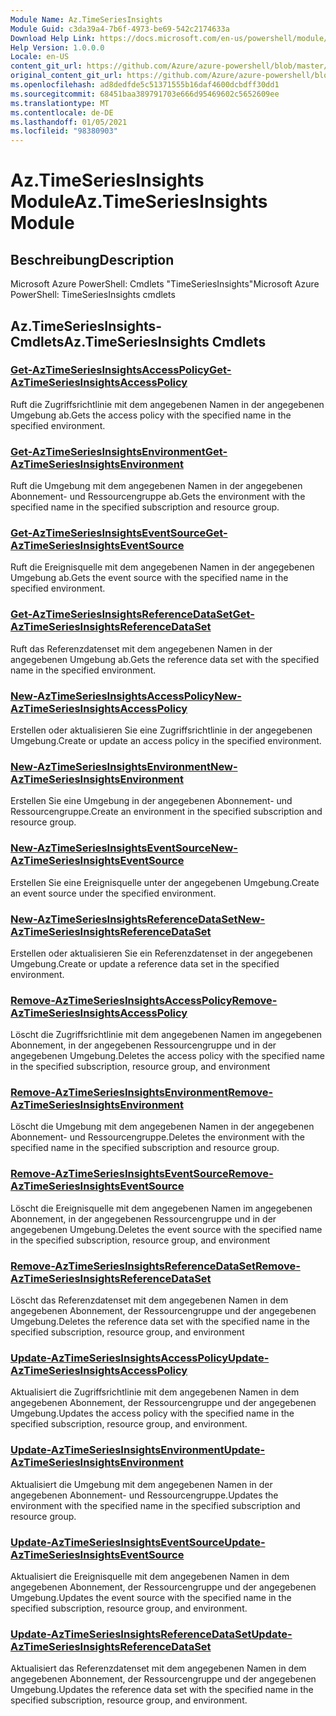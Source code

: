 ```yaml
---
Module Name: Az.TimeSeriesInsights
Module Guid: c3da39a4-7b6f-4973-be69-542c2174633a
Download Help Link: https://docs.microsoft.com/en-us/powershell/module/az.timeseriesinsights
Help Version: 1.0.0.0
Locale: en-US
content_git_url: https://github.com/Azure/azure-powershell/blob/master/src/TimeSeriesInsights/help/Az.TimeSeriesInsights.md
original_content_git_url: https://github.com/Azure/azure-powershell/blob/master/src/TimeSeriesInsights/help/Az.TimeSeriesInsights.md
ms.openlocfilehash: ad8dedfde5c51371555b16daf4600dcbdff30dd1
ms.sourcegitcommit: 68451baa389791703e666d95469602c5652609ee
ms.translationtype: MT
ms.contentlocale: de-DE
ms.lasthandoff: 01/05/2021
ms.locfileid: "98380903"
---
```

# <span data-ttu-id="5db1a-101">Az.TimeSeriesInsights Module</span><span class="sxs-lookup"><span data-stu-id="5db1a-101">Az.TimeSeriesInsights Module</span></span>
## <span data-ttu-id="5db1a-102">Beschreibung</span><span class="sxs-lookup"><span data-stu-id="5db1a-102">Description</span></span>
<span data-ttu-id="5db1a-103">Microsoft Azure PowerShell: Cmdlets "TimeSeriesInsights"</span><span class="sxs-lookup"><span data-stu-id="5db1a-103">Microsoft Azure PowerShell: TimeSeriesInsights cmdlets</span></span>

## <span data-ttu-id="5db1a-104">Az.TimeSeriesInsights-Cmdlets</span><span class="sxs-lookup"><span data-stu-id="5db1a-104">Az.TimeSeriesInsights Cmdlets</span></span>
### [<span data-ttu-id="5db1a-105">Get-AzTimeSeriesInsightsAccessPolicy</span><span class="sxs-lookup"><span data-stu-id="5db1a-105">Get-AzTimeSeriesInsightsAccessPolicy</span></span>](Get-AzTimeSeriesInsightsAccessPolicy.md)
<span data-ttu-id="5db1a-106">Ruft die Zugriffsrichtlinie mit dem angegebenen Namen in der angegebenen Umgebung ab.</span><span class="sxs-lookup"><span data-stu-id="5db1a-106">Gets the access policy with the specified name in the specified environment.</span></span>

### [<span data-ttu-id="5db1a-107">Get-AzTimeSeriesInsightsEnvironment</span><span class="sxs-lookup"><span data-stu-id="5db1a-107">Get-AzTimeSeriesInsightsEnvironment</span></span>](Get-AzTimeSeriesInsightsEnvironment.md)
<span data-ttu-id="5db1a-108">Ruft die Umgebung mit dem angegebenen Namen in der angegebenen Abonnement- und Ressourcengruppe ab.</span><span class="sxs-lookup"><span data-stu-id="5db1a-108">Gets the environment with the specified name in the specified subscription and resource group.</span></span>

### [<span data-ttu-id="5db1a-109">Get-AzTimeSeriesInsightsEventSource</span><span class="sxs-lookup"><span data-stu-id="5db1a-109">Get-AzTimeSeriesInsightsEventSource</span></span>](Get-AzTimeSeriesInsightsEventSource.md)
<span data-ttu-id="5db1a-110">Ruft die Ereignisquelle mit dem angegebenen Namen in der angegebenen Umgebung ab.</span><span class="sxs-lookup"><span data-stu-id="5db1a-110">Gets the event source with the specified name in the specified environment.</span></span>

### [<span data-ttu-id="5db1a-111">Get-AzTimeSeriesInsightsReferenceDataSet</span><span class="sxs-lookup"><span data-stu-id="5db1a-111">Get-AzTimeSeriesInsightsReferenceDataSet</span></span>](Get-AzTimeSeriesInsightsReferenceDataSet.md)
<span data-ttu-id="5db1a-112">Ruft das Referenzdatenset mit dem angegebenen Namen in der angegebenen Umgebung ab.</span><span class="sxs-lookup"><span data-stu-id="5db1a-112">Gets the reference data set with the specified name in the specified environment.</span></span>

### [<span data-ttu-id="5db1a-113">New-AzTimeSeriesInsightsAccessPolicy</span><span class="sxs-lookup"><span data-stu-id="5db1a-113">New-AzTimeSeriesInsightsAccessPolicy</span></span>](New-AzTimeSeriesInsightsAccessPolicy.md)
<span data-ttu-id="5db1a-114">Erstellen oder aktualisieren Sie eine Zugriffsrichtlinie in der angegebenen Umgebung.</span><span class="sxs-lookup"><span data-stu-id="5db1a-114">Create or update an access policy in the specified environment.</span></span>

### [<span data-ttu-id="5db1a-115">New-AzTimeSeriesInsightsEnvironment</span><span class="sxs-lookup"><span data-stu-id="5db1a-115">New-AzTimeSeriesInsightsEnvironment</span></span>](New-AzTimeSeriesInsightsEnvironment.md)
<span data-ttu-id="5db1a-116">Erstellen Sie eine Umgebung in der angegebenen Abonnement- und Ressourcengruppe.</span><span class="sxs-lookup"><span data-stu-id="5db1a-116">Create an environment in the specified subscription and resource group.</span></span>

### [<span data-ttu-id="5db1a-117">New-AzTimeSeriesInsightsEventSource</span><span class="sxs-lookup"><span data-stu-id="5db1a-117">New-AzTimeSeriesInsightsEventSource</span></span>](New-AzTimeSeriesInsightsEventSource.md)
<span data-ttu-id="5db1a-118">Erstellen Sie eine Ereignisquelle unter der angegebenen Umgebung.</span><span class="sxs-lookup"><span data-stu-id="5db1a-118">Create an event source under the specified environment.</span></span>

### [<span data-ttu-id="5db1a-119">New-AzTimeSeriesInsightsReferenceDataSet</span><span class="sxs-lookup"><span data-stu-id="5db1a-119">New-AzTimeSeriesInsightsReferenceDataSet</span></span>](New-AzTimeSeriesInsightsReferenceDataSet.md)
<span data-ttu-id="5db1a-120">Erstellen oder aktualisieren Sie ein Referenzdatenset in der angegebenen Umgebung.</span><span class="sxs-lookup"><span data-stu-id="5db1a-120">Create or update a reference data set in the specified environment.</span></span>

### [<span data-ttu-id="5db1a-121">Remove-AzTimeSeriesInsightsAccessPolicy</span><span class="sxs-lookup"><span data-stu-id="5db1a-121">Remove-AzTimeSeriesInsightsAccessPolicy</span></span>](Remove-AzTimeSeriesInsightsAccessPolicy.md)
<span data-ttu-id="5db1a-122">Löscht die Zugriffsrichtlinie mit dem angegebenen Namen im angegebenen Abonnement, in der angegebenen Ressourcengruppe und in der angegebenen Umgebung.</span><span class="sxs-lookup"><span data-stu-id="5db1a-122">Deletes the access policy with the specified name in the specified subscription, resource group, and environment</span></span>

### [<span data-ttu-id="5db1a-123">Remove-AzTimeSeriesInsightsEnvironment</span><span class="sxs-lookup"><span data-stu-id="5db1a-123">Remove-AzTimeSeriesInsightsEnvironment</span></span>](Remove-AzTimeSeriesInsightsEnvironment.md)
<span data-ttu-id="5db1a-124">Löscht die Umgebung mit dem angegebenen Namen in der angegebenen Abonnement- und Ressourcengruppe.</span><span class="sxs-lookup"><span data-stu-id="5db1a-124">Deletes the environment with the specified name in the specified subscription and resource group.</span></span>

### [<span data-ttu-id="5db1a-125">Remove-AzTimeSeriesInsightsEventSource</span><span class="sxs-lookup"><span data-stu-id="5db1a-125">Remove-AzTimeSeriesInsightsEventSource</span></span>](Remove-AzTimeSeriesInsightsEventSource.md)
<span data-ttu-id="5db1a-126">Löscht die Ereignisquelle mit dem angegebenen Namen im angegebenen Abonnement, in der angegebenen Ressourcengruppe und in der angegebenen Umgebung.</span><span class="sxs-lookup"><span data-stu-id="5db1a-126">Deletes the event source with the specified name in the specified subscription, resource group, and environment</span></span>

### [<span data-ttu-id="5db1a-127">Remove-AzTimeSeriesInsightsReferenceDataSet</span><span class="sxs-lookup"><span data-stu-id="5db1a-127">Remove-AzTimeSeriesInsightsReferenceDataSet</span></span>](Remove-AzTimeSeriesInsightsReferenceDataSet.md)
<span data-ttu-id="5db1a-128">Löscht das Referenzdatenset mit dem angegebenen Namen in dem angegebenen Abonnement, der Ressourcengruppe und der angegebenen Umgebung.</span><span class="sxs-lookup"><span data-stu-id="5db1a-128">Deletes the reference data set with the specified name in the specified subscription, resource group, and environment</span></span>

### [<span data-ttu-id="5db1a-129">Update-AzTimeSeriesInsightsAccessPolicy</span><span class="sxs-lookup"><span data-stu-id="5db1a-129">Update-AzTimeSeriesInsightsAccessPolicy</span></span>](Update-AzTimeSeriesInsightsAccessPolicy.md)
<span data-ttu-id="5db1a-130">Aktualisiert die Zugriffsrichtlinie mit dem angegebenen Namen in dem angegebenen Abonnement, der Ressourcengruppe und der angegebenen Umgebung.</span><span class="sxs-lookup"><span data-stu-id="5db1a-130">Updates the access policy with the specified name in the specified subscription, resource group, and environment.</span></span>

### [<span data-ttu-id="5db1a-131">Update-AzTimeSeriesInsightsEnvironment</span><span class="sxs-lookup"><span data-stu-id="5db1a-131">Update-AzTimeSeriesInsightsEnvironment</span></span>](Update-AzTimeSeriesInsightsEnvironment.md)
<span data-ttu-id="5db1a-132">Aktualisiert die Umgebung mit dem angegebenen Namen in der angegebenen Abonnement- und Ressourcengruppe.</span><span class="sxs-lookup"><span data-stu-id="5db1a-132">Updates the environment with the specified name in the specified subscription and resource group.</span></span>

### [<span data-ttu-id="5db1a-133">Update-AzTimeSeriesInsightsEventSource</span><span class="sxs-lookup"><span data-stu-id="5db1a-133">Update-AzTimeSeriesInsightsEventSource</span></span>](Update-AzTimeSeriesInsightsEventSource.md)
<span data-ttu-id="5db1a-134">Aktualisiert die Ereignisquelle mit dem angegebenen Namen in dem angegebenen Abonnement, der Ressourcengruppe und der angegebenen Umgebung.</span><span class="sxs-lookup"><span data-stu-id="5db1a-134">Updates the event source with the specified name in the specified subscription, resource group, and environment.</span></span>

### [<span data-ttu-id="5db1a-135">Update-AzTimeSeriesInsightsReferenceDataSet</span><span class="sxs-lookup"><span data-stu-id="5db1a-135">Update-AzTimeSeriesInsightsReferenceDataSet</span></span>](Update-AzTimeSeriesInsightsReferenceDataSet.md)
<span data-ttu-id="5db1a-136">Aktualisiert das Referenzdatenset mit dem angegebenen Namen in dem angegebenen Abonnement, der Ressourcengruppe und der angegebenen Umgebung.</span><span class="sxs-lookup"><span data-stu-id="5db1a-136">Updates the reference data set with the specified name in the specified subscription, resource group, and environment.</span></span>

